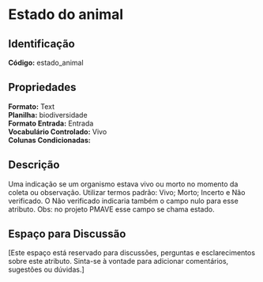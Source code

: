 # Estado do animal

## Identificação
**Código:** estado_animal

## Propriedades
**Formato:** Text  
**Planilha:** biodiversidade  
**Formato Entrada:** Entrada  
**Vocabulário Controlado:** Vivo  
**Colunas Condicionadas:**   

## Descrição
Uma indicação se um organismo estava vivo ou morto no momento da coleta ou observação. Utilizar termos padrão: Vivo; Morto; Incerto e Não verificado. O Não verificado indicaria também o campo nulo para esse atributo. Obs: no projeto PMAVE esse campo se chama estado.

## Espaço para Discussão
[Este espaço está reservado para discussões, perguntas e esclarecimentos sobre este atributo. Sinta-se à vontade para adicionar comentários, sugestões ou dúvidas.]

